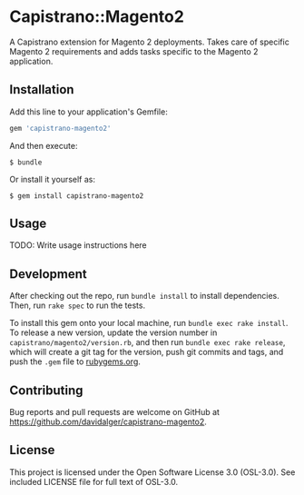 # Capistrano::Magento2

A Capistrano extension for Magento 2 deployments. Takes care of specific Magento 2 requirements and adds tasks specific to the Magento 2 application.

## Installation

Add this line to your application's Gemfile:

```ruby
gem 'capistrano-magento2'
```

And then execute:

    $ bundle

Or install it yourself as:

    $ gem install capistrano-magento2

## Usage

TODO: Write usage instructions here

## Development

After checking out the repo, run `bundle install` to install dependencies. Then, run `rake spec` to run the tests.

To install this gem onto your local machine, run `bundle exec rake install`. To release a new version, update the version number in `capistrano/magento2/version.rb`, and then run `bundle exec rake release`, which will create a git tag for the version, push git commits and tags, and push the `.gem` file to [rubygems.org](https://rubygems.org).

## Contributing

Bug reports and pull requests are welcome on GitHub at https://github.com/davidalger/capistrano-magento2.

## License

This project is licensed under the Open Software License 3.0 (OSL-3.0). See included LICENSE file for full text of OSL-3.0.
